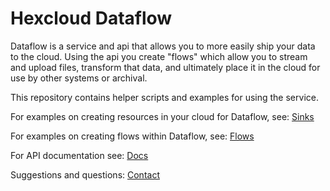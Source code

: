 # Hexcloud Dataflow

Dataflow is a service and api that allows you to more easily ship your data to
the cloud. Using the api you create "flows" which allow you to stream and
upload files, transform that data, and ultimately place it in the cloud for use
by other systems or archival.

This repository contains helper scripts and examples for using the service.

For examples on creating resources in your cloud for Dataflow, see: [Sinks](https://github.com/HexcloudCo/dataflow/tree/main/sinks)

For examples on creating flows within Dataflow, see: [Flows](https://github.com/HexcloudCo/dataflow/tree/main/flows)

For API documentation see: [Docs](https://hexcloud.co/docs)

Suggestions and questions: [Contact](https://hexcloud.co/contact)
